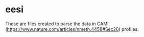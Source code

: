 # eesi

These are files created to parse the data in CAMI (https://www.nature.com/articles/nmeth.4458#Sec20) profiles.
